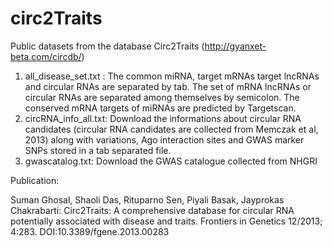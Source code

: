 # circ2Traits
Public datasets from the database Circ2Traits (http://gyanxet-beta.com/circdb/)
1. all_disease_set.txt : The common miRNA, target mRNAs target lncRNAs and circular RNAs are separated by tab. The set of mRNA lncRNAs or circular RNAs are separated among themselves by semicolon. The conserved mRNA targets of miRNAs are predicted by Targetscan.
2. circRNA_info_all.txt: Download the informations about circular RNA candidates (circular RNA candidates are collected from Memczak et al, 2013) along with variations, Ago interaction sites and GWAS marker SNPs stored in a tab separated file.
3. gwascatalog.txt: Download the GWAS catalogue collected from NHGRI

Publication:

Suman Ghosal, Shaoli Das, Rituparno Sen, Piyali Basak, Jayprokas Chakrabarti: Circ2Traits: A comprehensive database for circular RNA potentially associated with disease and traits. Frontiers in Genetics 12/2013; 4:283. DOI:10.3389/fgene.2013.00283
